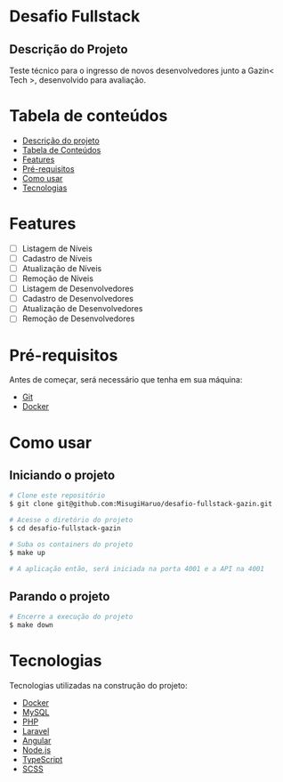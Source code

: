 # Desafio Fullstack

## Descrição do Projeto

<p>Teste técnico para o ingresso de novos desenvolvedores junto a Gazin< Tech >, desenvolvido para avaliação.</p>

Tabela de conteúdos
=================
<!--ts-->
   * [Descrição do projeto](#descrição-do-projeto)
   * [Tabela de Conteúdos](#tabela-de-conteúdos)
   * [Features](#features)
   * [Pré-requisitos](#pré-requisitos)
   * [Como usar](#como-usar)
   * [Tecnologias](#tecnologias)
<!--te-->

# Features

 - [  ] Listagem de Níveis
 - [  ] Cadastro de Níveis
 - [  ] Atualização de Níveis
 - [  ] Remoção de Níveis
 - [  ] Listagem de Desenvolvedores
 - [  ] Cadastro de Desenvolvedores
 - [  ] Atualização de Desenvolvedores
 - [  ] Remoção de Desenvolvedores

# Pré-requisitos

Antes de começar, será necessário que tenha em sua máquina:

 - [Git](https://git-scm.com/downloads)
 - [Docker](https://www.docker.com/get-started)

# Como usar

## Iniciando o projeto

```bash
# Clone este repositório
$ git clone git@github.com:MisugiHaruo/desafio-fullstack-gazin.git

# Acesse o diretório do projeto
$ cd desafio-fullstack-gazin

# Suba os containers do projeto
$ make up

# A aplicação então, será iniciada na porta 4001 e a API na 4001
```

## Parando o projeto

```bash
# Encerre a execução do projeto
$ make down
```

# Tecnologias

Tecnologias utilizadas na construção do projeto:

 - [Docker](https://www.docker.com)
 - [MySQL](https://www.mysql.com)
 - [PHP](https://www.php.net)
 - [Laravel](https://laravel.com)
 - [Angular](https://angular.io)
 - [Node.js](https://nodejs.org/en/)
 - [TypeScript](https://www.typescriptlang.org)
 - [SCSS](https://sass-lang.com)
